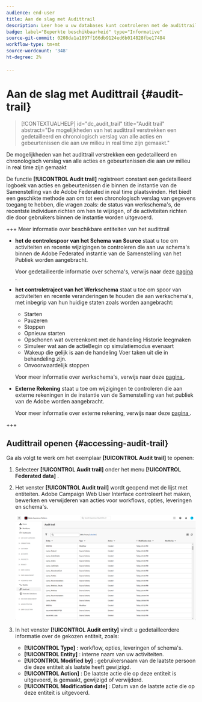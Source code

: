 ```yaml
---
audience: end-user
title: Aan de slag met Audittrail
description: Leer hoe u uw databases kunt controleren met de audittrail
badge: label="Beperkte beschikbaarheid" type="Informative"
source-git-commit: 0208da1a1897f166db9124ed6b014828fbe17484
workflow-type: tm+mt
source-wordcount: '348'
ht-degree: 2%

---
```


# Aan de slag met Audittrail {#audit-trail}

>[!CONTEXTUALHELP]
>id="dc_audit_trail"
>title="Audit trail"
>abstract="De mogelijkheden van het audittrail verstrekken een gedetailleerd en chronologisch verslag van alle acties en gebeurtenissen die aan uw milieu in real time zijn gemaakt."

De mogelijkheden van het audittrail verstrekken een gedetailleerd en chronologisch verslag van alle acties en gebeurtenissen die aan uw milieu in real time zijn gemaakt

De functie **[!UICONTROL Audit trail]** registreert constant een gedetailleerd logboek van acties en gebeurtenissen die binnen de instantie van de Samenstelling van de Adobe Federated in real time plaatsvinden. Het biedt een geschikte methode aan om tot een chronologisch verslag van gegevens toegang te hebben, die vragen zoals: de status van werkschema&#39;s, de recentste individuen richten om hen te wijzigen, of de activiteiten richten die door gebruikers binnen de instantie worden uitgevoerd.

+++ Meer informatie over beschikbare entiteiten van het audittrail

* **het de controlespoor van het Schema van Source** staat u toe om activiteiten en recente wijzigingen te controleren die aan uw schema&#39;s binnen de Adobe Federated instantie van de Samenstelling van het Publiek worden aangebracht.

  Voor gedetailleerde informatie over schema&#39;s, verwijs naar deze [ pagina ](../customer/schemas.md).

* **het controletraject van het Werkschema** staat u toe om spoor van activiteiten en recente veranderingen te houden die aan werkschema&#39;s, met inbegrip van hun huidige staten zoals worden aangebracht:

   * Starten
   * Pauzeren
   * Stoppen
   * Opnieuw starten
   * Opschonen wat overeenkomt met de handeling Historie leegmaken
   * Simuleer wat aan de actieBegin op simulatiemodus evenaart
   * Wakeup die gelijk is aan de handeling Voer taken uit die in behandeling zijn.
   * Onvoorwaardelijk stoppen

  Voor meer informatie over werkschema&#39;s, verwijs naar deze [ pagina ](../compositions/gs-compositions.md).

* **Externe Rekening** staat u toe om wijzigingen te controleren die aan externe rekeningen in de instantie van de Samenstelling van het publiek van de Adobe worden aangebracht.

  Voor meer informatie over externe rekening, verwijs naar deze [ pagina ](../connections/federated-db.md).

+++

## Audittrail openen {#accessing-audit-trail}

Ga als volgt te werk om het exemplaar **[!UICONTROL Audit trail]** te openen:

1. Selecteer **[!UICONTROL Audit trail]** onder het menu **[!UICONTROL Federated data]** .

1. Het venster **[!UICONTROL Audit trail]** wordt geopend met de lijst met entiteiten. Adobe Campaign Web User Interface controleert het maken, bewerken en verwijderen van acties voor workflows, opties, leveringen en schema&#39;s.

   ![](assets/audit_trail.png)

1. In het venster **[!UICONTROL Audit entity]** vindt u gedetailleerdere informatie over de gekozen entiteit, zoals:

   * **[!UICONTROL Type]** : workflow, opties, leveringen of schema&#39;s.
   * **[!UICONTROL Entity]** : interne naam van uw activiteiten.
   * **[!UICONTROL Modified by]** : gebruikersnaam van de laatste persoon die deze entiteit als laatste heeft gewijzigd.
   * **[!UICONTROL Action]** : De laatste actie die op deze entiteit is uitgevoerd, is gemaakt, gewijzigd of verwijderd.
   * **[!UICONTROL Modification date]** : Datum van de laatste actie die op deze entiteit is uitgevoerd.

